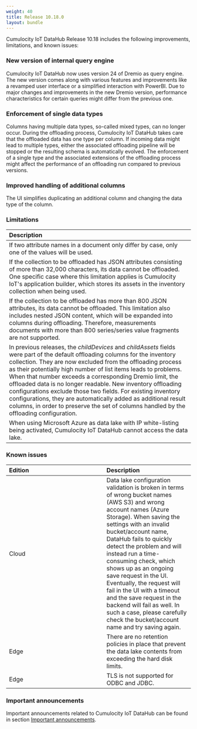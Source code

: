 ```yaml
---
weight: 40
title: Release 10.18.0
layout: bundle
---
```


Cumulocity IoT DataHub Release 10.18 includes the following improvements, limitations, and known issues:

### New version of internal query engine

Cumulocity IoT DataHub now uses version 24 of Dremio as query engine. The new version comes along with various features and improvements like a revamped user interface or a simplified interaction with PowerBI. Due to major changes and improvements in the new Dremio version, performance characteristics for certain queries might differ from the previous one.


### Enforcement of single data types

Columns having multiple data types, so-called mixed types, can no longer occur. During the offloading process, Cumulocity IoT DataHub takes care that the offloaded data has one type per column. If incoming data might lead to multiple types, either the associated offloading pipeline will be stopped or the resulting schema is automatically evolved. The enforcement of a single type and the associated extensions of the offloading process might affect the performance of an offloading run compared to previous versions.

### Improved handling of additional columns

The UI simplifies duplicating an additional column and changing the data type of the column.

### Limitations

|<div style="width:250px">Description</div>
|:---
|If two attribute names in a document only differ by case, only one of the values will be used.|
|If the collection to be offloaded has JSON attributes consisting of more than 32,000 characters, its data cannot be offloaded. One specific case where this limitation applies is Cumulocity IoT's application builder, which stores its assets in the inventory collection when being used.|
|If the collection to be offloaded has more than 800 JSON attributes, its data cannot be offloaded. This limitation also includes nested JSON content, which will be expanded into columns during offloading. Therefore, measurements documents with more than 800 series/series value fragments are not supported.|
|In previous releases, the *childDevices* and *childAssets* fields were part of the default offloading columns for the inventory collection. They are now excluded from the offloading process as their potentially high number of list items leads to problems. When that number exceeds a corresponding Dremio limit, the offloaded data is no longer readable. New inventory offloading configurations exclude those two fields. For existing inventory configurations, they are automatically added as additional result columns, in order to preserve the set of columns handled by the offloading configuration.|
|When using Microsoft Azure as data lake with IP white-listing being activated, Cumulocity IoT DataHub cannot access the data lake.|

### Known issues

|<div style="width:250px">Edition|Description|
|:---|:---|
|Cloud|Data lake configuration validation is broken in terms of wrong bucket names (AWS S3) and wrong account names (Azure Storage). When saving the settings with an invalid bucket/account name, DataHub fails to quickly detect the problem and will instead run a time-consuming check, which shows up as an ongoing save request in the UI. Eventually, the request will fail in the UI with a timeout and the save request in the backend will fail as well. In such a case, please carefully check the bucket/account name and try saving again.|
|Edge|There are no retention policies in place that prevent the data lake contents from exceeding the hard disk limits.|
|Edge|TLS is not supported for ODBC and JDBC.|

### Important announcements

Important announcements related to Cumulocity IoT DataHub can be found in section [Important announcements](/release-10-18-0/announcements-10-18-0#data-hub).